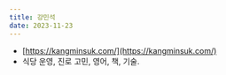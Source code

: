 ```yaml
---
title: 강민석
date: 2023-11-23
---
```

- [https://kangminsuk.com/](https://kangminsuk.com/)
- 식당 운영, 진로 고민, 영어, 책, 기술.